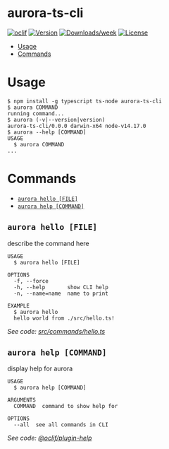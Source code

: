 aurora-ts-cli
=============



[![oclif](https://img.shields.io/badge/cli-oclif-brightgreen.svg)](https://oclif.io)
[![Version](https://img.shields.io/npm/v/aurora-ts-cli.svg)](https://npmjs.org/package/aurora-ts-cli)
[![Downloads/week](https://img.shields.io/npm/dw/aurora-ts-cli.svg)](https://npmjs.org/package/aurora-ts-cli)
[![License](https://img.shields.io/npm/l/aurora-ts-cli.svg)](https://github.com/carlospalacin/aurora-ts-cli/blob/master/package.json)

<!-- toc -->
* [Usage](#usage)
* [Commands](#commands)
<!-- tocstop -->
# Usage
<!-- usage -->
```sh-session
$ npm install -g typescript ts-node aurora-ts-cli
$ aurora COMMAND
running command...
$ aurora (-v|--version|version)
aurora-ts-cli/0.0.0 darwin-x64 node-v14.17.0
$ aurora --help [COMMAND]
USAGE
  $ aurora COMMAND
...
```
<!-- usagestop -->
# Commands
<!-- commands -->
* [`aurora hello [FILE]`](#aurora-hello-file)
* [`aurora help [COMMAND]`](#aurora-help-command)

## `aurora hello [FILE]`

describe the command here

```
USAGE
  $ aurora hello [FILE]

OPTIONS
  -f, --force
  -h, --help       show CLI help
  -n, --name=name  name to print

EXAMPLE
  $ aurora hello
  hello world from ./src/hello.ts!
```

_See code: [src/commands/hello.ts](https://github.com/carlospalacin/aurora-ts-cli/blob/v0.0.0/src/commands/hello.ts)_

## `aurora help [COMMAND]`

display help for aurora

```
USAGE
  $ aurora help [COMMAND]

ARGUMENTS
  COMMAND  command to show help for

OPTIONS
  --all  see all commands in CLI
```

_See code: [@oclif/plugin-help](https://github.com/oclif/plugin-help/blob/v3.2.3/src/commands/help.ts)_
<!-- commandsstop -->
